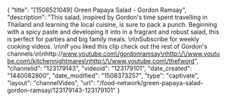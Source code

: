 {
    "title": "[1508521049] Green Papaya Salad - Gordon Ramsay",
    "description": "This salad, inspired by Gordon's time spent travelling in Thailand and learning the local cuisine, is sure to pack a punch. Beginning with a spicy paste and developing it into in a fragrant and robust salad, this is perfect for parties and big family meals. \n\nSubscribe for weekly cooking videos. \n\nIf you liked this clip check out the rest of Gordon's channels:\n\nhttp:\/\/www.youtube.com\/gordonramsay\nhttp:\/\/www.youtube.com\/kitchennightmares\nhttp:\/\/www.youtube.com\/thefword",
    "channelid": "123179143",
    "videoid": "123179101",
    "date_created": "1440082800",
    "date_modified": "1508373257",
    "type": "captivate",
    "layout": "channelVideo",
    "url": "\/food-network\/green-papaya-salad-gordon-ramsay\/123179143-123179101"
}